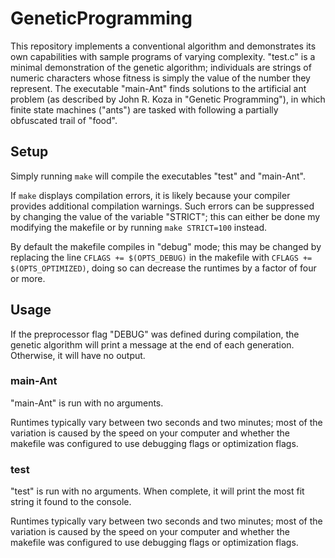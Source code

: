 # GeneticProgramming

This repository implements a conventional algorithm and demonstrates its own
capabilities with sample programs of varying complexity. "test.c" is a minimal
demonstration of the genetic algorithm; individuals are strings of numeric
characters whose fitness is simply the value of the number they represent. The
executable "main-Ant" finds solutions to the artificial ant problem (as
described by John R. Koza in "Genetic Programming"), in which finite state
machines ("ants") are tasked with following a partially obfuscated trail of
"food".

## Setup

Simply running `make` will compile the executables "test" and "main-Ant".

If `make` displays compilation errors, it is likely because your compiler
provides additional compilation warnings. Such errors can be suppressed by
changing the value of the variable "STRICT"; this can either be done my
modifying the makefile or by running `make STRICT=100` instead.

By default the makefile compiles in "debug" mode; this may be changed by
replacing the line `CFLAGS += $(OPTS_DEBUG)` in the makefile with `CFLAGS +=
$(OPTS_OPTIMIZED)`, doing so can decrease the runtimes by a factor of four or
more.

## Usage

If the preprocessor flag "DEBUG" was defined during compilation, the genetic
algorithm will print a message at the end of each generation. Otherwise, it will
have no output.

### main-Ant

"main-Ant" is run with no arguments.

Runtimes typically vary between two seconds and two minutes; most of the
variation is caused by the speed on your computer and whether the makefile was
configured to use debugging flags or optimization flags.

### test

"test" is run with no arguments. When complete, it will print the most fit
string it found to the console.

Runtimes typically vary between two seconds and two minutes; most of the
variation is caused by the speed on your computer and whether the makefile was
configured to use debugging flags or optimization flags.
